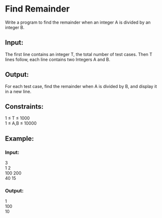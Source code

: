 # Find Remainder

Write a program to find the remainder when an integer A is divided by an integer B.

## Input:
The first line contains an integer T, the total number of test cases. Then T lines follow, each line contains two Integers A and B.

## Output:
For each test case, find the remainder when A is divided by B, and display it in a new line.

## Constraints:
1 ≤ T ≤ 1000\
1 ≤ A,B ≤ 10000
## Example:
### Input:
3 \
1 2\
100 200\
40 15

### Output:
1\
100\
10